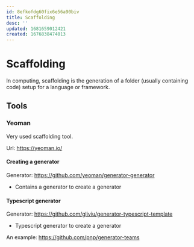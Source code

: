 ```yaml
---
id: 8efkofdg60fix6e56a90biv
title: Scaffolding
desc: ''
updated: 1681659012421
created: 1676838474013
---
```


# Scaffolding

In computing, scaffolding is the generation of a folder (usually containing code) setup for a language or framework.

## Tools

### Yeoman

Very used scaffolding tool.

Url: https://yeoman.io/

#### Creating a generator

Generator: https://github.com/yeoman/generator-generator
- Contains a generator to create a generator

#### Typescript generator

Generator: https://github.com/gliviu/generator-typescript-template
- Typescript generator to create a generator

An example: https://github.com/pnp/generator-teams

